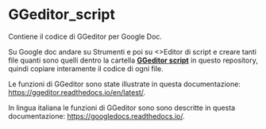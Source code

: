 # GGeditor_script

Contiene il codice di GGeditor per Google Doc.

Su Google doc andare su Strumenti e poi su <>Editor di script e creare tanti file quanti sono quelli dentro la cartella [**GGeditor script**](https://github.com/cirospat/GGeditor_script/tree/master/GGeditor%20script) in questo repository, quindi copiare interamente il codice di ogni file.

Le funzioni di GGeditor sono state illustrate in questa documentazione: https://ggeditor.readthedocs.io/en/latest/.

In lingua italiana le funzioni di GGeditor sono sono descritte in questa documentazione: https://googledocs.readthedocs.io/.
